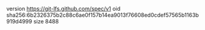 version https://git-lfs.github.com/spec/v1
oid sha256:6b2326375b2c88c6ae0f157b14ea9013f76608ed0cdef57565b1163b919d4999
size 8488
